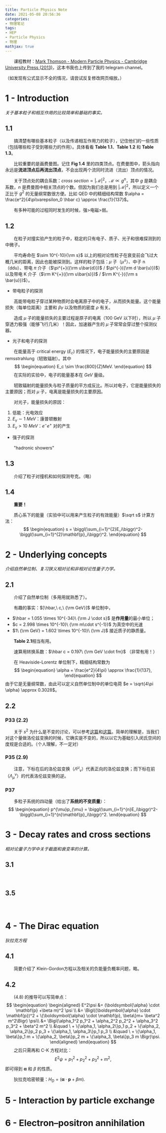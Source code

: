 ```yaml
---
title: Particle Physics Note
date: 2021-05-08 20:56:36
categories: 
- 物理笔记
tags: 
- HEP
- Particle Physics
- 物理
mathjax: true
---
```


　　课程教材：[Mark Thomson - Modern Particle Physics - Cambridge University Press (2013)](http://libgen.rs/book/index.php?md5=872DC0A962ED5730B605FB1FFA87216E)，这本书我也上传到了我的 telegram channel。

（如发现有公式显示不全的情况，请尝试反复修改网页缩放。）

<!--more-->

# 1 - Introduction

*关于基本粒子和相互作用的比较简单和基础的事实。*

## 1.1

　　搞清楚有哪些基本粒子（以及传递相互作用力的粒子），记住他们的一些性质（包括哪些粒子受到哪些力的作用）。具体看看 **Table 1.1**、**Table 1.2** 和 **Table 1.3**。

　　比较重要的是画费曼图。记住 **Fig 1.4** 里的四类顶点。在费曼图中，箭头指向永远是**流进顶点后再流出顶点**，不会出现两个流同时流进（流出）顶点的情况。

　　关于顶点处的耦合系数：$cross\ section\propto |\mathcal{M}|^2$，$\mathcal{M}\propto g^n$，其中 $g$ 是耦合系数，$n$ 是费曼图中相关顶点的个数。但因为我们总是用到 $|\mathcal{M}|^2$，所以定义一个正比于 $g^2$ 的无量纲常数很方便。比如 QED 中的精细结构常数 $\alpha = \frac{e^2}{4\pi\varepsilon_0 \hbar c} \approx \frac{1}{137}$。

　　有多种可能的过程同时发生的时候，强$>$电磁$>$弱。

## 1.2

　　在粒子对撞实验产生的粒子中，稳定的只有电子、质子、光子和很难探测到的中微子。

　　平均寿命在 $\sim 10^{-10}{\rm s}$ 以上的相对论性粒子在衰变前会飞过大概几米的距离，因此也能被探测到。这样的粒子包括：$\mu$ 子（$\mu^{\pm}$）、中子 n（ddu）、带电 $\pi$ 介子（$\pi^{+}({\rm u\bar{d}})$ / $\pi^{-}({\rm d \bar{u}})$）以及带电 K 介子（$\rm K^{+}({\rm u\bar{s}})$ / $\rm K^{-}({\rm s \bar{u}})$）。

- 带电粒子的探测

　　高能带电粒子穿过某种物质时会电离原子中的电子，从而损失能量。这个能量损失（每单位距离）主要和 $\beta \gamma$ 以及物质的密度 $\rho$ 有关。

　　造成 $\mu$ 子的能量损失的主要过程是原子的电离（100 GeV 以下时），所以 $\mu$ 子穿透力极强（能够飞行几米）！因此，加速器产生的 $\mu$ 子常常会穿过整个探测仪器。

- 光子和电子的探测

　　在能量高于 critical energy ($E_c$) 的情况下，电子能量损失的主要原因是 remsstrahlung（轫致辐射）。其中
$$
\begin{equation}
E_c \sim \frac{800}{Z}MeV. 
\end{equation}
$$
　　在实际的实验中，电子的能量基本在 $GeV$ 量级。

　　轫致辐射的能量损失与粒子质量的平方成反比。所以对电子，它是能量损失的主要原因；而对 $\mu$ 子，电离是能量损失的主要原因。

　　对光子，能量损失的原因：

1. 低能：光电效应
2. $E_{\gamma} \sim 1\ MeV$：康普顿散射
3. $E_{\gamma} > 10\ MeV$：$e^-e^+$ 对的产生

- 强子的探测

　　"hadronic showers"

## 1.3

　　介绍了粒子对撞机和如何探测夸克。（略）

## 1.4

　　**重要！**

　　质心系下的能量（实验中可以用来产生粒子的有效能量）$\sqrt s$ 计算方法：
$$
\begin{equation}
s = \biggl(\sum_{i=1}^{2}E_i\biggr)^2-\biggl(\sum_{i=1}^{2}\mathbf{p}_i\biggr)^2.
\end{equation}
$$

# 2 - Underlying concepts

*介绍自然单位制、复习狭义相对论和非相对论性量子力学。*

## 2.1

　　介绍了自然单位制（多用用就熟悉了）。

　　有趣的事实：$[\hbar,\ c,\ {\rm GeV}]$ 单位制中，

- $\hbar = 1.055 \times 10^{-34}\ {\rm J \cdot s}$ 是**作用量**的最小单位；
- $c = 2.998 \times 10^{-10}\ {\rm m\cdot s^{-1}}$ 为真空中的光速
- $1\ {\rm GeV} = 1.602 \times 10^{-10}\ {\rm J}$ 接近质子的静质量。

　　**Table 2.1**相当有用。

　　速算用转换系数：$\hbar c = 0.197\ {\rm GeV \cdot fm}$ （非常有用！）

　　在 Heaviside-Lorentz 单位制下，精细结构常数为
$$
\begin{equation}
\alpha = \frac{e^2}{4\pi} \approx \frac{1}{137},
\end{equation}
$$
由于它是无量纲常数，由此可以定义自然单位制中的单位电荷 $e = \sqrt{4\pi \alpha} \approx 0.3028$。

## 2.2

### P33 (2.2)

　　关于 $s^2$ 为什么是不变的讨论，可以参考[这篇](https://cds.cern.ch/record/1481640/files/978-3-642-30385-2_BookBackMatter.pdf)和[这篇](https://physics.stackexchange.com/a/478042)。简单的理解是，当我们对这个量做洛伦兹变换的时候，它确实是不变的，所以以它为基础引入闵氏空间的度规是合适的。（个人理解，不一定对）

### P35 (2.9)

　　注意，下标在后的洛伦兹变换（${\Lambda^{\mu}}_{\nu}$）代表正向的洛伦兹变换；而下标在前（${\Lambda_{\mu}}^{\nu}$）的代表洛伦兹变换的逆。

### P37

　　多粒子系统的四动量（给出了**系统的不变质量**）：
$$
\begin{equation}
p^{\mu}p_{\mu} = \biggl(\sum_{i=1}^{n}E_i\biggr)^2-\biggl(\sum_{i=1}^{n}\mathbf{p}_i\biggr)^2.
\end{equation}
$$



# 3 - Decay rates and cross sections

*相对论量子力学中关于截面和衰变率的计算。*

## 3.1

　　

## 3.5

　　

# 4 - The Dirac equation

*狄拉克方程*

## 4.1 

　　简要介绍了 Klein-Gordon方程以及相关的负能量负概率问题，略。

## 4.2

　　(4.8) 的推导可以写简单点：
$$
\begin{equation}
\begin{aligned}
E^2\psi &= (\boldsymbol{\alpha} \cdot \mathbf{p} +\beta m)^2 \psi	 \\
        &= \Bigl((\boldsymbol{\alpha} \cdot \mathbf{p})^2 + \{\boldsymbol{\alpha} \cdot \mathbf{p}, \beta\}m+ \beta^2 m^2\Bigr) \psi\\
        &= \Bigl(\alpha_1^2 p_1^2 + \alpha_2^2 p_2^2 + \alpha_3^2 p_3^2 +  \beta^2 m^2 \\
        &\quad \ + \{\alpha_1, \alpha_2\}p_1 p_2 + \{\alpha_2, \alpha_2\}p_2 p_3 + \{\alpha_1, \alpha_3\}p_1 p_3 \\
        &\quad \ + \{\alpha_1, \beta\}p_1 m + \{\alpha_2, \beta\}p_2 m + \{\alpha_3, \beta\}p_3 m \Bigr)\psi. 
\end{aligned}
\end{equation}
$$
　　之后只需再和 C-K 方程对比：
$$
\begin{equation}
E^2 \psi = p_1^2 + p_2^2 + p_3^2 + m^2, 
\end{equation}
$$
即可得到 $\boldsymbol\alpha$ 和 $\beta$ 的性质。

　　狄拉克哈密顿量：$H_D = (\boldsymbol{\alpha} \cdot \mathbf{p} +\beta m)$. 

 

# 5 - Interaction by particle exchange



# 6 - Electron–positron annihilation

